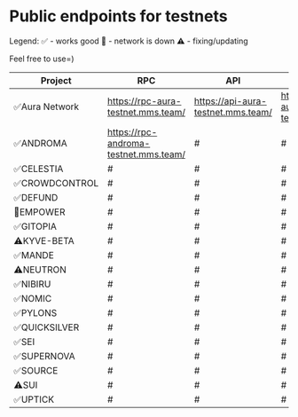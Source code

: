 # Public endpoints for testnets

Legend: 
✅️ - works good
🔴 - network is down
⚠️ - fixing/updating

Feel free to use=)

| Project | RPC | API | gRPC |
| ------ | ------ | ------ | ------ |
| ✅️Aura Network   | https://rpc-aura-testnet.mms.team/ | https://api-aura-testnet.mms.team/ | https://grpc-aura-testnet.mms.team/ |
| ✅️ANDROMA | https://rpc-androma-testnet.mms.team/ | # | # |
| ✅️CELESTIA | # | # | # |
| ✅️CROWDCONTROL | # | # | # |
| ✅️DEFUND | # | # | # |
| 🔴EMPOWER | # | # | # |
| ✅️GITOPIA | # | # | # |
| ⚠️KYVE-BETA | # | # | # |
| ✅️MANDE | # | # | # |
| ⚠️NEUTRON | # | # | # |
| ✅️NIBIRU | # | # | # |
| ✅️NOMIC | # | # | # |
| ✅️PYLONS | # | # | # |
| ✅️QUICKSILVER | # | # | # |
| ✅️SEI | # | # | # |
| ✅️SUPERNOVA | # | # | # |
| ✅️SOURCE | # | # | # |
| ⚠️SUI | # | # | # |
| ✅️UPTICK | # | # | # |
